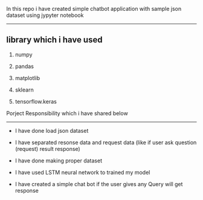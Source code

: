 In this repo i have created simple chatbot application with sample json dataset  using jypyter notebook 
********************************************************************************************************

library which i have used 
-------------------------

1. numpy

2. pandas

3. matplotlib

4. sklearn

5. tensorflow.keras

Porject Responsibility which i have shared below
************************************************

* I have done load json dataset

* I have separated resonse data and request data (like if user ask question (request) result response)

* I have done making proper dataset

* I have used LSTM neural network to trained my model

* I have created a  simple chat bot if the user gives any Query will get response

